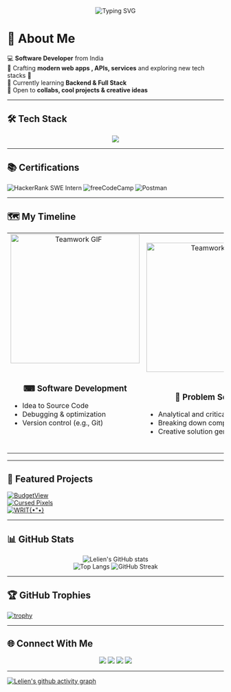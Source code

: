 <!-- Animated Typing Intro 
<div align="center">
  
<h1 align="center">
  <img src="https://capsule-render.vercel.app/api?type=waving&color=0:00F7FF,100:FF00FF&height=180&section=header&text=Hey!+I'm+Lelien+👋&fontSize=40&fontColor=ffffff&animation=fadeIn&fontAlignY=35" />
</h1>
</div>  -->

<div align="center">
  <img src="https://readme-typing-svg.herokuapp.com?font=Orbitron&weight=200&size=37&pause=1000&center=true&vCenter=true&width=720&height=200&lines=Welcome+To+My+CodeSpace+!....+;Hello%2C+I+am+Lelien+Panda+%F0%9F%91%8B%F0%9F%8F%BB!....;I+am+Full+Stack+Web+Developer+%F0%9F%8C%90;Aspiring+AI+%26+DevOps+Expert;Explore+My+Projects+Here+%F0%9F%A7%91%E2%80%8D%F0%9F%92%BB+!....." alt="Typing SVG" />
</div>



# 👾 About Me  

💻  **Software Developer** from India  
🎯 Crafting **modern web apps , APIs, services** and exploring new tech stacks 🚀  
🌱 Currently learning **Backend & Full Stack**  
🤝 Open to **collabs, cool projects & creative ideas**

---

## 🛠️ Tech Stack  
<p align="center">
  <img src="https://skillicons.dev/icons?i=js,react,nodejs,express,java,go,spring,python,kotlin,tailwind,threejs,neovim" />
</p>

---

## 📚 Certifications  
![HackerRank SWE Intern](https://img.shields.io/badge/HackerRank-Software%20Engineer%20Intern-green?style=for-the-badge&logo=hackerrank)
![freeCodeCamp](https://img.shields.io/badge/freeCodeCamp-Certified-green?style=for-the-badge&logo=freecodecamp&logoColor=white)
![Postman](https://img.shields.io/badge/Postman-API%20Certified-orange?style=for-the-badge&logo=postman)

---

## 🗺️ My Timeline  

<table align="center">
  <tr>
    <!-- First GIF + Soft Skills -->
    <td align="center" width="33%">
      <img src="https://media3.giphy.com/media/v1.Y2lkPTc5MGI3NjExZjJ6emFkZ29oczU1MHVhbG03MHBndDYzOWRpNm0zcGg2c2d2N2U5YiZlcD12MV9pbnRlcm5hbF9naWZfYnlfaWQmY3Q9Zw/pbIavlMZE7TkcVriMM/giphy.gif" width="300" alt="Teamwork GIF"/>
      <br/><br/>
      <h3><strong>⌨ Software Development</strong></h3> 
      <ul align="left">
         <li>Idea to Source Code</li>
         <li>Debugging & optimization</li>
         <li>Version control (e.g., Git)</li>
      </ul>
      <br></br>
    </td> 
     <td align="center" width="33%">
      <img src="https://media0.giphy.com/media/v1.Y2lkPTc5MGI3NjExMDQ1MHRsY3Rjd2ZkOWpwOWthcGxoOHRrZnlmY2Judzk4b2hpZnJsdSZlcD12MV9pbnRlcm5hbF9naWZfYnlfaWQmY3Q9Zw/gRl82JKtOdzDr3m43F/giphy.gif" width="300" alt="Teamwork GIF"/>
       <br/><br/>
      <h3><strong>🧠 Problem Solving</strong></h3> 
      <ul align="left">
         <li>Analytical and critical thinking</li>
        <li>Breaking down complex issues</li>
        <li>Creative solution generation</li>
      </ul>
    </td>
     <td align="center" width="33%">
      <img src="https://media3.giphy.com/media/v1.Y2lkPTc5MGI3NjExdHBjMmsxNG1nd3Z3OTdiZGRyaXk4eDI1bWk5cXNvaHRyYWV4N2s2NSZlcD12MV9pbnRlcm5hbF9naWZfYnlfaWQmY3Q9Zw/YlnvMD9xkDrCu0cdip/giphy.gif" width="250" alt="Teamwork GIF"/>
      <br/><br/>
      <h3><strong>🤝 Collaboration & Teamwork</strong></h3> 
      <ul align="left">
        <li>Active listening & clear communication</li>
        <li>Thriving in group projects</li>
        <li>Helping peers grow together</li>
      </ul>
    </td>
  </tr>
</table>


---

## 🚀 Featured Projects  

[![BudgetView](https://img.shields.io/badge/BudgetView-4CAF50?style=for-the-badge&logo=vercel&logoColor=white)](https://budget-view-phi.vercel.app/dashboard)  
[![Cursed Pixels](https://img.shields.io/badge/Cursed%20Pixels-9C27B0?style=for-the-badge&logo=vercel&logoColor=white)](https://paintox.vercel.app/)  
[![WRIT{•"•}](https://img.shields.io/badge/WRIT%7B%E2%80%A2%22%E2%80%A2%7D-FF4081?style=for-the-badge&logo=vercel&logoColor=white)](https://writos.vercel.app/) 

---

## 📊 GitHub Stats  
<div align="center">

![Lelien's GitHub stats](https://github-readme-stats.vercel.app/api?username=lelixn&show_icons=true&theme=radical) <br>
![Top Langs](https://github-readme-stats.vercel.app/api/top-langs/?username=lelixn&layout=compact&theme=radical) 
![GitHub Streak](https://nirzak-streak-stats.vercel.app/?user=lelixn&theme=nightowl&hide_border=false)

</div>

---


## 🏆 GitHub Trophies  
[![trophy](https://github-profile-trophy.vercel.app/?username=lelixn&theme=radical&no-frame=true&margin-w=10&margin-h=10)](https://github.com/ryo-ma/github-profile-trophy)


---


## 🌐 Connect With Me  
<p align="center">
  <a href="https://www.linkedin.com/in/lelien-panda/"><img src="https://img.shields.io/badge/LinkedIn-0A66C2?style=for-the-badge&logo=linkedin&logoColor=white"/></a>
  <a href="mailto:lelinpanda35@gmail.com"><img src="https://img.shields.io/badge/Email-D14836?style=for-the-badge&logo=gmail&logoColor=white"/></a>
  <a href="https://github.com/lelixn"><img src="https://img.shields.io/badge/GitHub-171515?style=for-the-badge&logo=github&logoColor=white"/></a>
  <a href="https://dribbble.com/lelixn"><img src="https://img.shields.io/badge/Dribbble-EA4C89?style=for-the-badge&logo=dribbble&logoColor=white"/></a>
</p>

---

[![Lelien's github activity graph](https://github-readme-activity-graph.vercel.app/graph?username=lelixn&bg_color=000000&color=00F7FF&line=FF00FF&point=FFFFFF&area=true&hide_border=true)](https://github.com/Ashutosh00710/github-readme-activity-graph)


